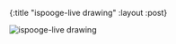 {:title "ispooge-live drawing"
 :layout :post}
 
 ![ispooge-live drawing](img/2018-08-18-ispooge-live/ispooge-live.png)